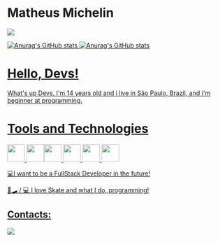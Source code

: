 # Matheus Michelin
<a href="https://instagram.com/michelin_sk8" target="_blank"><img loading="lazy" src="https://img.shields.io/badge/-Instagram-%23E4405F?style=for-the-badge&logo=instagram&logoColor=white" target="_blank">

![Anurag's GitHub stats](https://github-readme-stats.vercel.app/api?username=Matheusondev&show_icons=true&theme=radical)
![Anurag's GitHub stats](https://github-readme-stats.vercel.app/api?username=Matheusondev&show_icons=true&theme=radical)
# Hello, Devs!
What's up Devs, I'm 14 years old and i live in São Paulo, Brazil, and i'm beginner at programming.



# Tools and Technologies
<img loading="lazy" src="https://cdn.jsdelivr.net/gh/devicons/devicon/icons/git/git-original.svg" width="40" height="40"/> <img loading="lazy" img src="https://cdn.jsdelivr.net/gh/devicons/devicon@latest/icons/github/github-original.svg" width="40" height="40"/><img loading="lazy" img src="https://cdn.jsdelivr.net/gh/devicons/devicon@latest/icons/vscode/vscode-original.svg" width="40" height="40"/>      <img loading="lazy" src="https://cdn.jsdelivr.net/gh/devicons/devicon@latest/icons/javascript/javascript-original.svg" width="40" height="40"/> <img src="https://cdn.jsdelivr.net/gh/devicons/devicon@latest/icons/html5/html5-original.svg" width="40" height="40"/> 
            <img src="https://cdn.jsdelivr.net/gh/devicons/devicon@latest/icons/css3/css3-plain.svg" width="40" height="40" />


💻I want to be a FullStack Developer in the future!

  🤫🛹 / 💻 I love Skate and what I do, programming!
   ## Contacts:
<div>

<a href = "mailto:matheusmichelin890@proton.me"><img loading="lazy" src="https://img.shields.io/badge/Gmail-D14836?style=for-the-badge&logo=gmail&logoColor=white" target="_blank"></a>
</div>                

